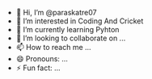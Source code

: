 - 👋 Hi, I’m @paraskatre07
- 👀 I’m interested in Coding And Cricket
- 🌱 I’m currently learning Pyhton
- 💞️ I’m looking to collaborate on ...
- 📫 How to reach me ...
- 😄 Pronouns: ...
- ⚡ Fun fact: ...

<!---
paraskatre07/paraskatre07 is a ✨ special ✨ repository because its `README.md` (this file) appears on your GitHub profile.
You can click the Preview link to take a look at your changes.
--->
